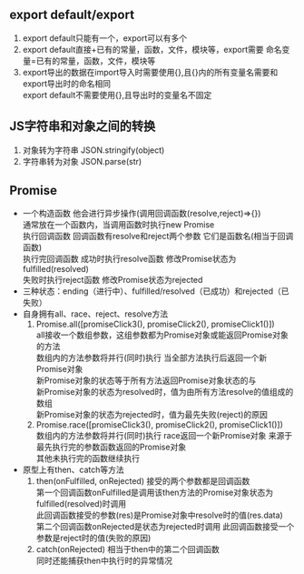 ## export default/export  
1. export default只能有一个，export可以有多个
2. export default直接+已有的常量，函数，文件，模块等，export需要 命名变量=已有的常量，函数，文件，模块等
3. export导出的数据在import导入时需要使用{},且{}内的所有变量名需要和export导出时的命名相同  
  export default不需要使用{},且导出时的变量名不固定  
## JS字符串和对象之间的转换
1. 对象转为字符串 JSON.stringify(object)
2. 字符串转为对象 JSON.parse(str)
## Promise
+ 一个构造函数 他会进行异步操作(调用回调函数(resolve,reject)=>{})  
    通常放在一个函数内，当调用函数时执行new Promise  
    执行回调函数 回调函数有resolve和reject两个参数 它们是函数名(相当于回调函数)  
    执行完回调函数 成功时执行resolve函数 修改Promise状态为fulfilled(resolved)  
    失败时执行reject函数 修改Promise状态为rejected  
+ 三种状态：ending（进行中）、fulfilled/resolved（已成功）和rejected（已失败）  
+ 自身拥有all、race、reject、resolve方法
    1. Promise.all([promiseClick3(), promiseClick2(), promiseClick1()])  
    all接收一个数组参数，这组参数都为Promise对象或能返回Promise对象的方法  
    数组内的方法参数将并行(同时)执行 当全部方法执行后返回一个新Promise对象  
    新Promise对象的状态等于所有方法返回Promise对象状态的与  
    新Promise对象的状态为resolved时，值为由所有方法resolve的值组成的数组  
    新Promise对象的状态为rejected时，值为最先失败(reject)的原因  
    2.  Promise.race([promiseClick3(), promiseClick2(), promiseClick1()])  
    数组内的方法参数将并行(同时)执行 race返回一个新Promise对象 来源于最先执行完的参数函数返回的Promise对象  
    其他未执行完的函数继续执行  
+ 原型上有then、catch等方法  
    1. then(onFulfilled, onRejected) 接受的两个参数都是回调函数  
        第一个回调函数onFulfilled是调用该then方法的Promise对象状态为fulfilled(resolved)时调用  
            此回调函数接受的参数(res)是Promise对象中resolve时的值(res.data)  
        第二个回调函数onRejected是状态为rejected时调用 此回调函数接受一个参数是reject时的值(失败的原因)  
    2. catch(onRejected) 相当于then中的第二个回调函数  
        同时还能捕获then中执行时的异常情况  
